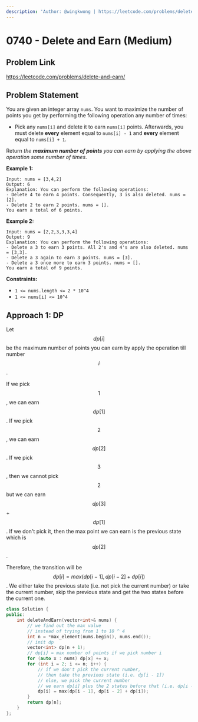 ```yaml
---
description: 'Author: @wingkwong | https://leetcode.com/problems/delete-and-earn/'
---
```


# 0740 - Delete and Earn (Medium)

## Problem Link

https://leetcode.com/problems/delete-and-earn/

## Problem Statement

You are given an integer array `nums`. You want to maximize the number of points you get by performing the following operation any number of times:

* Pick any `nums[i]` and delete it to earn `nums[i]` points. Afterwards, you must delete **every** element equal to `nums[i] - 1` and **every** element equal to `nums[i] + 1`.

Return _the **maximum number of points** you can earn by applying the above operation some number of times_.

**Example 1:**

```
Input: nums = [3,4,2]
Output: 6
Explanation: You can perform the following operations:
- Delete 4 to earn 4 points. Consequently, 3 is also deleted. nums = [2].
- Delete 2 to earn 2 points. nums = [].
You earn a total of 6 points.
```

**Example 2:**

```
Input: nums = [2,2,3,3,3,4]
Output: 9
Explanation: You can perform the following operations:
- Delete a 3 to earn 3 points. All 2's and 4's are also deleted. nums = [3,3].
- Delete a 3 again to earn 3 points. nums = [3].
- Delete a 3 once more to earn 3 points. nums = [].
You earn a total of 9 points.
```

**Constraints:**

* `1 <= nums.length <= 2 * 10^4`
* `1 <= nums[i] <= 10^4`

## Approach 1: DP

Let $$dp[i]$$ be the maximum number of points you can earn by apply the operation till number $$i$$.

If we pick $$1$$, we can earn $$dp[1]$$. If we pick $$2$$, we can earn $$dp[2]$$. If we pick $$3$$, then we cannot pick $$2$$ but we can earn $$dp[3]$$ + $$dp[1]$$. If we don't pick it, then the max point we can earn is the previous state which is $$dp[2]$$.

Therefore, the transition will be $$dp[i] = max(dp[i - 1], dp[i - 2] + dp[i])$$. We either take the previous state (i.e. not pick the current number) or take the current number, skip the previous state and get the two states before the current one.

<SolutionAuthor name="@wingkwong"/>

```cpp
class Solution {
public:
    int deleteAndEarn(vector<int>& nums) {
        // we find out the max value 
        // instead of trying from 1 to 10 ^ 4
        int n = *max_element(nums.begin(), nums.end());
        // init dp
        vector<int> dp(n + 1);
        // dp[i] = max number of points if we pick number i
        for (auto x : nums) dp[x] += x;
        for (int i = 2; i <= n; i++) {
            // if we don't pick the current number, 
            // then take the previous state (i.e. dp[i - 1])
            // else, we pick the current number 
            // we earn dp[i] plus the 2 states before that (i.e. dp[i - 2])
            dp[i] = max(dp[i - 1], dp[i - 2] + dp[i]);
        }
        return dp[n];
    }
};
```
